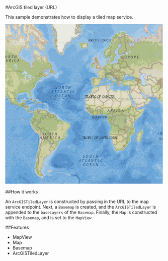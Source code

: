 #ArcGIS tiled layer (URL)

This sample demonstrates how to display a tiled map service.

![](screenshot.png)

##How it works

An `ArcGISTiledLayer` is constructed by passing in the URL to the map service endpoint. Next, a `Basemap` is created, and the `ArcGISTiledLayer` 
is appended to the `baseLayers` of the `Basemap`. Finally, the `Map` is constructed with the `Basemap`, and is set to the `MapView`

##Features
- MapView
- Map
- Basemap
- ArcGISTiledLayer
